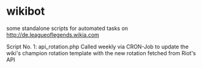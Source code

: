 # wikibot
some standalone scripts for automated tasks on http://de.leagueoflegends.wikia.com

Script No. 1: api_rotation.php
Called weekly via CRON-Job to update the wiki's champion rotation template with the new rotation fetched from Riot's API
